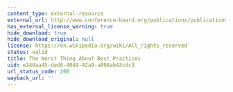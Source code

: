 ```yaml
---
content_type: external-resource
external_url: http://www.conference-board.org/publications/publicationdetail.cfm?publicationid=2101
has_external_license_warning: true
hide_download: true
hide_download_original: null
license: https://en.wikipedia.org/wiki/All_rights_reserved
status: valid
title: The Worst Thing About Best Practices
uid: e240aa45-ded8-4049-92a9-a898ab43cdc3
url_status_code: 200
wayback_url: ''
---
```

